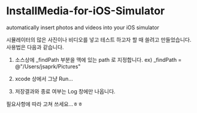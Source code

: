InstallMedia-for-iOS-Simulator
==============================

automatically insert photos and videos into your iOS simulator

시뮬레이터의 많은 사진이나 비디오를 넣고 테스트 하고자 할 때 쓸려고 만들었습니다.
사용법은 다음과 같습니다.

1) 소스상에 _findPath 부분을 맥에 있는 path 로 지정합니다.
   ex) _findPath = @"/Users/jsaprk/Pictures"
   
2) xcode 상에서 그냥 Run...

3) 저장결과와 종료 여부는 Log 창에만 나옵니다.

필요사항에 따라 고쳐 쓰세요...ㅎㅎ


